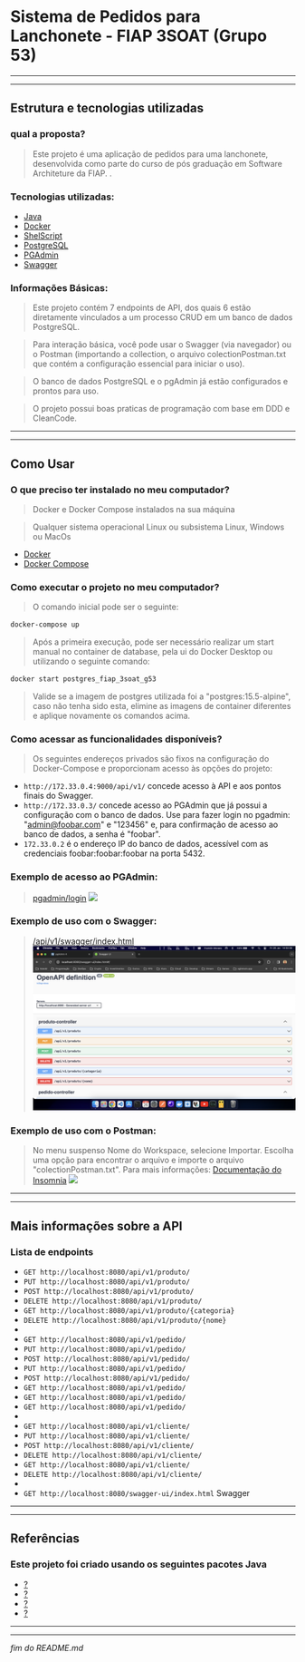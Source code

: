 # Sistema de Pedidos para Lanchonete - FIAP 3SOAT (Grupo 53)
---
---
## Estrutura e tecnologias utilizadas
### qual a proposta?
>Este projeto é uma aplicação de pedidos para uma lanchonete, desenvolvida como parte do curso de pós graduação em Software Architeture da FIAP.
.

### Tecnologias utilizadas:
- [Java](https://dev.java/learn/)
- [Docker](https://docs.docker.com/get-started/)
- [ShelScript](https://www.shellscript.sh/)
- [PostgreSQL](https://www.postgresql.org/about/)
- [PGAdmin](https://www.pgadmin.org/docs/)
- [Swagger](https://swagger.io/solutions/api-documentation/)

### Informações Básicas:
> Este projeto contém 7 endpoints de API, dos quais 6 estão diretamente vinculados a um processo CRUD em um banco de dados PostgreSQL.

> Para interação básica, você pode usar o Swagger (via navegador) ou o Postman (importando a collection, o arquivo colectionPostman.txt que contém a configuração essencial para iniciar o uso).

> O banco de dados PostgreSQL e o pgAdmin já estão configurados e prontos para uso.

> O projeto possui boas praticas de programação com base em DDD e CleanCode.

---
---
## Como Usar
### O que preciso ter instalado no meu computador?
> Docker e Docker Compose instalados na sua máquina

> Qualquer sistema operacional Linux ou subsistema Linux, Windows ou MacOs

- [Docker](https://docs.docker.com/get-started/)
- [Docker Compose](https://docs.docker.com/compose/install/)

### Como executar o projeto no meu computador?
> O comando inicial pode ser o seguinte:
```sh
docker-compose up
``````
> Após a primeira execução, pode ser necessário realizar um start manual no container de database, pela ui do Docker Desktop ou utilizando o seguinte comando:
```sh
docker start postgres_fiap_3soat_g53
```
> Valide se a imagem de postgres utilizada foi a "postgres:15.5-alpine", caso não tenha sido esta, elimine as imagens de container diferentes e aplique novamente os comandos acima.

### Como acessar as funcionalidades disponíveis?
> Os seguintes endereços privados são fixos na configuração do Docker-Compose e proporcionam acesso às opções do projeto:

- ``` http://172.33.0.4:9000/api/v1/ ``` concede acesso à API e aos pontos finais do Swagger.
- ``` http://172.33.0.3/ ``` concede acesso ao PGAdmin que já possui a configuração com o banco de dados. Use para fazer login no pgadmin: "admin@foobar.com" e "123456" e, para confirmação de acesso ao banco de dados, a senha é "foobar".
- ``` 172.33.0.2 ``` é o endereço IP do banco de dados, acessível com as credenciais foobar:foobar:foobar na porta 5432.
### Exemplo de acesso ao PGAdmin:
> [pgadmin/login](http://localhost:54321/login)
![](/img/pgadmin.png)
### Exemplo de uso com o Swagger:
> [/api/v1/swagger/index.html](http://localhost:8080/swagger-ui/index.html)
![](/img/swagger.png)
### Exemplo de uso com o Postman:
> No menu suspenso Nome do Workspace, selecione Importar. Escolha uma opção para encontrar o arquivo e importe o arquivo "colectionPostman.txt".
> Para mais informações: [Documentação do Insomnia](https://docs.insomnia.rest/insomnia/import-export-data)
![](/img/insomnia.png)

---
---
## Mais informações sobre a API
### Lista de endpoints
- ```GET http://localhost:8080/api/v1/produto/```
- ```PUT http://localhost:8080/api/v1/produto/```
- ```POST http://localhost:8080/api/v1/produto/```
- ```DELETE http://localhost:8080/api/v1/produto/```
- ```GET http://localhost:8080/api/v1/produto/{categoria}```
- ```DELETE http://localhost:8080/api/v1/produto/{nome}```
- 
- ```GET http://localhost:8080/api/v1/pedido/```
- ```PUT http://localhost:8080/api/v1/pedido/```
- ```POST http://localhost:8080/api/v1/pedido/```
- ```PUT http://localhost:8080/api/v1/pedido/```
- ```POST http://localhost:8080/api/v1/pedido/```
- ```GET http://localhost:8080/api/v1/pedido/```
- ```GET http://localhost:8080/api/v1/pedido/```
- ```GET http://localhost:8080/api/v1/pedido/```
- 
- ```GET http://localhost:8080/api/v1/cliente/```
- ```PUT http://localhost:8080/api/v1/cliente/```
- ```POST http://localhost:8080/api/v1/cliente/```
- ```DELETE http://localhost:8080/api/v1/cliente/```
- ```GET http://localhost:8080/api/v1/cliente/```
- ```DELETE http://localhost:8080/api/v1/cliente/```
- 
- ```GET http://localhost:8080/swagger-ui/index.html``` Swagger
---
---
## Referências
### Este projeto foi criado usando os seguintes pacotes Java
- [?](https://)
- [?](https://)
- [?](https://)
- [?](https://)


---
---
_fim do README.md_

